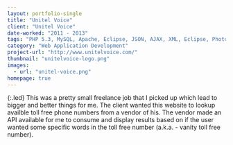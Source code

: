 ```yaml
---
layout: portfolio-single
title: "Unitel Voice"
client: "Unitel Voice"
date-worked: "2011 - 2013"
tags: "PHP 5.3, MySQL, Apache, Eclipse, JSON, AJAX, XML, Eclipse, Photoshop CS6, Authorize.Net"
category: "Web Application Development"
project-url: "http://www.unitelvoice.com/"
thumbnail: "unitelvoice-logo.png"
images:
  - url: "unitel-voice.png"
homepage: true
---
```

{:.led}
This was a pretty small freelance job that I picked up which lead to bigger and better things for me. The client wanted this website to lookup availble toll free phone numbers from a vendor of his. The vendor made an API available for me to consume and display results based on if the user wanted some specific words in the toll free number (a.k.a. - vanity toll free number).
